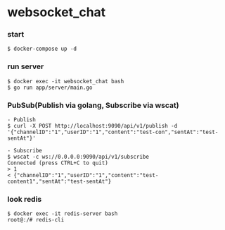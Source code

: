# websocket_chat

### start
```
$ docker-compose up -d
```

### run server
```
$ docker exec -it websocket_chat bash
$ go run app/server/main.go 
```

### PubSub(Publish via golang, Subscribe via wscat)
```
- Publish
$ curl -X POST http://localhost:9090/api/v1/publish -d '{"channelID":"1","userID":"1","content":"test-con","sentAt":"test-sentAt"}'

- Subscribe
$ wscat -c ws://0.0.0.0:9090/api/v1/subscribe
Connected (press CTRL+C to quit)
> 1
< {"channelID":"1","userID":"1","content":"test-content1","sentAt":"test-sentAt"}
```

### look redis
```
$ docker exec -it redis-server bash
root@:/# redis-cli
```